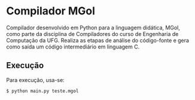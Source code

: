 # Compilador MGol

Compilador desenvolvido em Python para a linguagem didática, MGol, como parte da disciplina de Compiladores do curso de Engenharia de Computação da UFG. Realiza as etapas de análise do código-fonte e gera como saída um código intermediário em linguagem C.

## Execução
Para execução, usa-se:
```bash
$ python main.py teste.mgol

```
